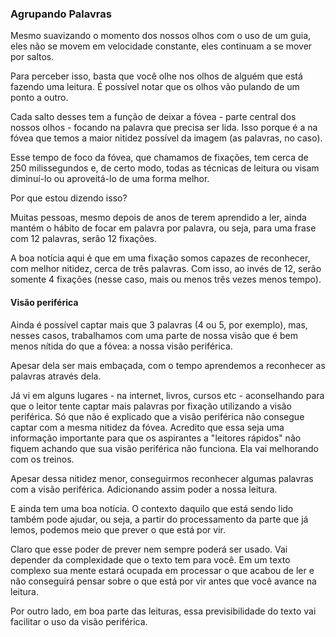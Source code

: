 ### Agrupando Palavras

Mesmo suavizando o momento dos nossos olhos com o uso de um guia, eles não se movem em velocidade constante, eles continuam a se mover por saltos.

Para perceber isso, basta que você olhe nos olhos de alguém que está fazendo uma leitura. É possível notar que os olhos vão pulando de um ponto a outro.

Cada salto desses tem a função de deixar a fóvea - parte central dos nossos olhos - focando na palavra que precisa ser lida. Isso porque é a na fóvea que temos a maior nitidez possível da imagem (as palavras, no caso). 

Esse tempo de foco da fóvea, que chamamos de fixações, tem cerca de 250 milissegundos e, de certo modo, todas as técnicas de leitura ou visam diminuí-lo ou aproveitá-lo de uma forma melhor.

Por que estou dizendo isso?

Muitas pessoas, mesmo depois de anos de terem aprendido a ler, ainda mantém o hábito de focar em palavra por palavra, ou seja, para uma frase com 12 palavras, serão 12 fixações. 

A boa notícia aqui é que em uma fixação somos capazes de reconhecer, com melhor nitidez, cerca de três palavras. Com isso, ao invés de 12, serão somente 4 fixações (nesse caso, mais ou menos três vezes menos tempo).

#### Visão periférica

Ainda é possível captar mais que 3 palavras (4 ou 5, por exemplo), mas, nesses casos, trabalhamos com uma parte de nossa visão que é bem menos nítida do que a fóvea: a nossa visão periférica. 

Apesar dela ser mais embaçada, com o tempo aprendemos a reconhecer as palavras através dela.

Já vi em alguns lugares - na internet, livros, cursos etc - aconselhando para que o leitor tente captar mais palavras por fixação utilizando a visão periférica. Só que não é explicado que a visão periférica não consegue captar com a mesma nitidez da fóvea. Acredito que essa seja uma informação importante para que os aspirantes a "leitores rápidos" não fiquem achando que sua visão periférica não funciona. Ela vai melhorando com os treinos.

Apesar dessa nitidez menor, conseguirmos reconhecer algumas palavras com a visão periférica. Adicionando assim poder a nossa leitura.

E ainda tem uma boa notícia. O contexto daquilo que está sendo lido também pode ajudar, ou seja, a partir do processamento da parte que já lemos, podemos meio que prever o que está por vir. 

Claro que esse poder de prever nem sempre poderá ser usado. Vai depender da complexidade que o texto tem para você. Em um texto complexo sua mente estará ocupada em processar o que acabou de ler e não conseguirá pensar sobre o que está por vir antes que você avance na leitura.

Por outro lado, em boa parte das leituras, essa previsibilidade do texto vai facilitar o uso da visão periférica.
